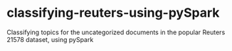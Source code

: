 # classifying-reuters-using-pySpark
Classifying topics for the uncategorized documents in the popular Reuters 21578 dataset, using pySpark
